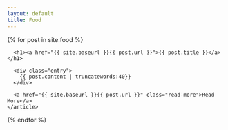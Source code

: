 ```yaml
---
layout: default
title: Food
---
```


<div class="posts">
  {% for post in site.food %}
    <article class="post">

      <h1><a href="{{ site.baseurl }}{{ post.url }}">{{ post.title }}</a></h1>

      <div class="entry">
        {{ post.content | truncatewords:40}}
      </div>

      <a href="{{ site.baseurl }}{{ post.url }}" class="read-more">Read More</a>
    </article>
  {% endfor %}
</div>
